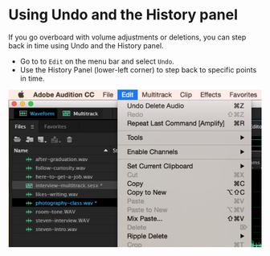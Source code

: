 # Using Undo and the History panel

If you go overboard with volume adjustments or deletions, you can step back in time using Undo and the History panel.

* Go to to `Edit` on the menu bar and select `Undo`.
* Use the History Panel \(lower-left corner\) to step back to specific points in time.

![](/assets/using-undo.png)
